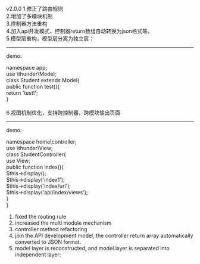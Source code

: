 v2.0.0
1.修正了路由规则<br>
2.增加了多模块机制<br>
3.控制器方法重构<br>
4.加入api开发模式，控制器return数组自动转换为json格式等。<br>
5.模型层重构，模型层分离为独立层：<br>
<hr>
demo:<br>

namespace app;<br>
use \thunder\Model;<br>
class Student extends Model{<br>
    public function test(){<br>
        return 'test!';<br>
    }<br>
<br>
6.视图机制优化，支持跨控制器，跨模块输出页面<br>
<hr>
demo:<br>

namespace home\controller;<br>
use \thunder\View;<br>
class StudentController{<br>
    use View;<br>
    public function index(){<br>
        $this->display();<br>
        $this->display('index1');<br>
        $this->display('index/url');<br>
        $this->display('api/index/views');<br>
    }<br>
}<br>
1. fixed the routing rule <br>
2. increased the multi module mechanism <br>
3. controller method refactoring <br>
4. join the API development model, the controller return array automatically converted to JSON format. <br>
5. model layer is reconstructed, and model layer is separated into independent layer: <br>